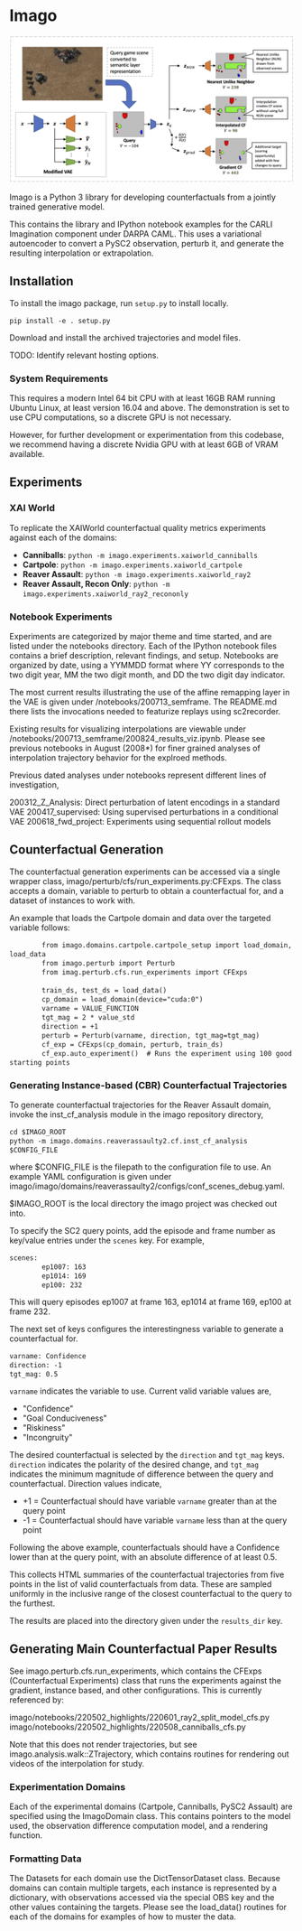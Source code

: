 # Imago
![Overview fo Counterfactual Generation from Jointly-trained Generative Space](OverviewFigure.png)

Imago is a Python 3 library for developing counterfactuals from a jointly trained generative model.  

This contains the library and IPython notebook examples for the CARLI Imagination component under DARPA CAML.  This uses a variational autoencoder to convert a PySC2 observation, perturb it, and generate the resulting interpolation or extrapolation.  

## Installation

To install the imago package, run ``setup.py`` to install locally.

```
pip install -e . setup.py
```

Download and install the archived trajectories and model files.

TODO: Identify relevant hosting options.

### System Requirements

This requires a modern Intel 64 bit CPU with at least 16GB RAM running Ubuntu Linux, at least version 16.04 and above.  The demonstration is set to use CPU computations, so a discrete GPU is not necessary.

However, for further development or experimentation from this codebase, we recommend having a discrete Nvidia GPU with at least 6GB of VRAM available.

## Experiments

### XAI World
To replicate the XAIWorld counterfactual quality metrics experiments against each of the domains:

- **Canniballs**: ``python -m imago.experiments.xaiworld_canniballs``
- **Cartpole**: ``python -m imago.experiments.xaiworld_cartpole``
- **Reaver Assault**: ``python -m imago.experiments.xaiworld_ray2``
- **Reaver Assault, Recon Only**: ``python -m imago.experiments.xaiworld_ray2_recononly``

### Notebook Experiments
Experiments are categorized by major theme and time started, and are listed under the notebooks directory.  Each of the IPython notebook files contains a brief description, relevant findings, and setup.  Notebooks are organized by date, using a YYMMDD format where YY corresponds to the two digit year, MM the two digit month, and DD the two digit day indicator.  

The most current results illustrating the use of the affine remapping layer in the VAE is given under /notebooks/200713_semframe.  The README.md there lists the invocations needed to featurize replays using sc2recorder.

Existing results for visualizing interpolations are viewable under /notebooks/200713_semframe/200824_results_viz.ipynb.  Please see previous notebooks in August (2008*) for finer grained analyses of interpolation trajectory behavior for the explroed methods.

Previous dated analyses under notebooks represent different lines of investigation, 

  200312_Z_Analysis: Direct perturbation of latent encodings in a standard VAE
  200417_supervised: Using supervised perturbations in a conditional VAE
  200618_fwd_project: Experiments using sequential rollout models 

## Counterfactual Generation
The counterfactual generation experiments can be accessed via a single wrapper class, imago/perturb/cfs/run_experiments.py:CFExps.  The class accepts a domain, variable to perturb to obtain a counterfactual for, and a dataset of instances to work with.  

An example that loads the Cartpole domain and data over the targeted variable follows:
```
        from imago.domains.cartpole.cartpole_setup import load_domain, load_data
        from imago.perturb import Perturb
        from imag.perturb.cfs.run_experiments import CFExps
        
        train_ds, test_ds = load_data()
        cp_domain = load_domain(device="cuda:0")
        varname = VALUE_FUNCTION
        tgt_mag = 2 * value_std
        direction = +1
        perturb = Perturb(varname, direction, tgt_mag=tgt_mag)
        cf_exp = CFExps(cp_domain, perturb, train_ds)
        cf_exp.auto_experiment()  # Runs the experiment using 100 good starting points
```

### Generating Instance-based (CBR) Counterfactual Trajectories

To generate counterfactual trajectories for the Reaver Assault domain, invoke the inst_cf_analysis 
module in the imago repository directory,

  ```
  cd $IMAGO_ROOT
  python -m imago.domains.reaverassaulty2.cf.inst_cf_analysis $CONFIG_FILE
  ```
  
where $CONFIG_FILE is the filepath to the configuration file to use. An example YAML 
configuration is given under imago/imago/domains/reaverassaulty2/configs/conf_scenes_debug.yaml.

$IMAGO_ROOT is the local directory the imago project was checked out into.

To specify the SC2 query points, add the episode and frame number as key/value entries
under the `scenes` key.  For example,

```
scenes:
        ep1007: 163
        ep1014: 169
        ep100: 232
```

This will query episodes ep1007 at frame 163, ep1014 at frame 169, ep100 at frame 232.

The next set of keys configures the interestingness variable to generate a counterfactual for.

```
varname: Confidence
direction: -1
tgt_mag: 0.5 
```

`varname` indicates the variable to use.  Current valid variable values are,

- "Confidence"
- "Goal Conduciveness"
- "Riskiness"
- "Incongruity"

The desired counterfactual is selected by the `direction` and `tgt_mag` keys.  
`direction` indicates the polarity of the desired change, and `tgt_mag` indicates the
minimum magnitude of difference between the query and counterfactual.  Direction values
indicate,
- +1 = Counterfactual should have variable `varname` greater than at the query point
- -1 = Counterfactual should have variable `varname` less than at the query point

Following the above example, counterfactuals should have a Confidence lower than at the
query point, with an absolute difference of at least 0.5.

This collects HTML summaries of the counterfactual trajectories from
five points in the list of valid counterfactuals from data.  These are sampled
uniformly in the inclusive range of the closest counterfactual to the query to the furthest.

The results are placed into the directory given under the `results_dir` key.

## Generating Main Counterfactual Paper Results

See imago.perturb.cfs.run_experiments, which contains the CFExps (Counterfactual Experiments) class that runs the experiments against the gradient, instance based, and other configurations.  This is currently referenced by:

  imago/notebooks/220502_highlights/220601_ray2_split_model_cfs.py
  imago/notebooks/220502_highlights/220508_canniballs_cfs.py

Note that this does not render trajectories, but see imago.analysis.walk::ZTrajectory, which contains routines for rendering out videos of the interpolation for study.


### Experimentation Domains
Each of the experimental domains (Cartpole, Canniballs, PySC2 Assault) are specified using the ImagoDomain class.  This contains pointers to the model used, the observation difference computation model, and a rendering function.

### Formatting Data 
The Datasets for each domain use the DictTensorDataset class.  Because domains can contain multiple targets, each instance is represented by a dictionary, with observations accessed via the special OBS key and the other values containing the targets.  Please see the load_data() routines for each of the domains for examples of how to muster the data.

